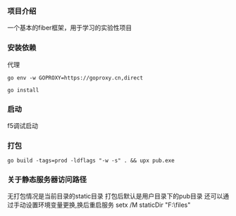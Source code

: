 ### 项目介绍
一个基本的fiber框架，用于学习的实验性项目

### 安装依赖
代理
```
go env -w GOPROXY=https://goproxy.cn,direct
```
```
go install
```
### 启动
f5调试启动

### 打包
```
go build -tags=prod -ldflags "-w -s" . && upx pub.exe
```

### 关于静态服务器访问路径
无打包情况是当前目录的static目录
打包后默认是用户目录下的pub目录
还可以通过手动设置环境变量更换,换后重启服务
setx /M staticDir "F:\files"
